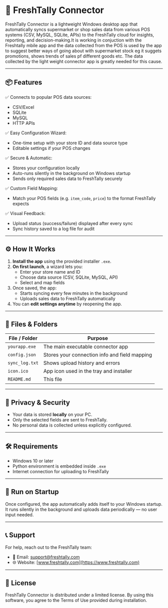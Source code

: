# 🧩 FreshTally Connector

FreshTally Connector is a lightweight Windows desktop app that automatically syncs supermarket or shop sales data from various POS systems (CSV, MySQL, SQLite, APIs) to the FreshTally cloud for insights, reporting, and decision-making.It is working in conjuction with the Freshtally mbile app and the data collected from the POS is used by the app to suggest better ways of going about with supermarket stock eg it suggets promotions, shows trends of sales pf different goods etc. The data collected by the light weight connector app is greatly needed for this cause.

---

## 📦 Features

✅ Connects to popular POS data sources:
- CSV/Excel
- SQLite
- MySQL
- HTTP APIs

✅ Easy Configuration Wizard:
- One-time setup with your store ID and data source type
- Editable settings if your POS changes

✅ Secure & Automatic:
- Stores your configuration locally
- Auto-runs silently in the background on Windows startup
- Sends only required sales data to FreshTally securely

✅ Custom Field Mapping:
- Match your POS fields (e.g. `item_code`, `price`) to the format FreshTally expects

✅ Visual Feedback:
- Upload status (success/failure) displayed after every sync
- Sync history saved to a log file for audit

---

## ⚙️ How It Works

1. **Install the app** using the provided installer `.exe`.
2. **On first launch**, a wizard lets you:
   - Enter your store name and ID
   - Choose data source (CSV, SQLite, MySQL, API)
   - Select and map fields
3. Once saved, the app:
   - Starts syncing every few minutes in the background
   - Uploads sales data to FreshTally automatically
4. You can **edit settings anytime** by reopening the app.

---

## 📁 Files & Folders

| File / Folder     | Purpose                                      |
|-------------------|----------------------------------------------|
| `yourapp.exe`     | The main executable connector app            |
| `config.json`     | Stores your connection info and field mapping|
| `sync_log.txt`    | Shows upload history and errors              |
| `icon.ico`        | App icon used in the tray and installer      |
| `README.md`       | This file                                    |

---

## 🔐 Privacy & Security

- Your data is stored **locally** on your PC.
- Only the selected fields are sent to FreshTally.
- No personal data is collected unless explicitly configured.

---

## 🛠 Requirements

- Windows 10 or later
- Python environment is embedded inside `.exe`
- Internet connection for uploading to FreshTally

---

## 🚀 Run on Startup

Once configured, the app automatically adds itself to your Windows startup. It runs silently in the background and uploads data periodically — no user input needed.

---

## 📞 Support

For help, reach out to the FreshTally team:

- 📧 Email: support@freshtally.com
- 🌐 Website: [www.freshtally.com](https://www.freshtally.com)

---

## 📄 License

FreshTally Connector is distributed under a limited license. By using this software, you agree to the Terms of Use provided during installation.
